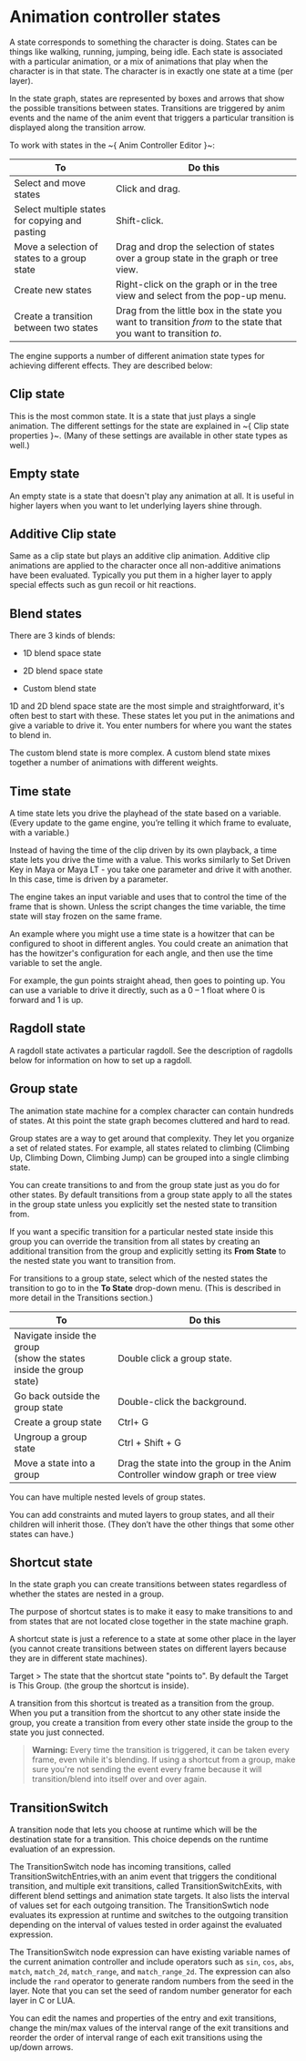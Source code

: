 # Animation controller states

A state corresponds to something the character is doing. States can be things like walking, running, jumping, being idle. Each state is associated with a particular animation, or a mix of animations that play when the character is in that state. The character is in exactly one state at a time (per layer).

In the state graph, states are represented by boxes and arrows that show the possible transitions between states. Transitions are triggered by anim events and the name of the anim event that triggers a particular transition is displayed along the transition arrow.

To work with states in the ~{ Anim Controller Editor }~:

| To  | Do this |
| ------------- | ------------- |
| Select and move states   | Click and drag.  |
| Select multiple states for copying and pasting  | Shift-click. |
| Move a selection of states to a group state  | Drag and drop the selection of states over a group state in the graph or tree view.|
| Create new states  | Right-click on the graph or in the tree view and select from the pop-up menu. |
| Create a transition between two states  | Drag from the little box in the state you want to transition *from* to the state that you want to transition *to*. |

The engine supports a number of different animation state types for achieving different effects. They are described below:

## Clip state

This is the most common state. It is a state that just plays a single animation. The different settings for the state are explained in ~{ Clip state properties }~. (Many of these settings are available in other state types as well.)

## Empty state

An empty state is a state that doesn't play any animation at all. It is useful in higher layers when you want to let underlying layers shine through.

## Additive Clip state

Same as a clip state but plays an additive clip animation. Additive clip animations are applied to the character once all non-additive animations have been evaluated. Typically you put them in a higher layer to apply special effects such as gun recoil or hit reactions.

## Blend states

There are 3 kinds of blends:

- 1D blend space state

- 2D blend space state

- Custom blend state

1D and 2D blend space state are the most simple and straightforward, it's often best to start with these. These states let you put in the animations and give a variable to drive it. You enter numbers for where you want the states to blend in.

The custom blend state is more complex. A custom blend state mixes together a number of animations with different weights.

## Time state

A time state lets you drive the playhead of the state based on a variable. (Every update to the game engine, you’re telling it which frame to evaluate, with a variable.)

Instead of having the time of the clip driven by its own playback, a time state lets you drive the time with a value. This works similarly to Set Driven Key in Maya or Maya LT - you take one parameter and drive it with another. In this case, time is driven by a parameter.

The engine takes an input variable and uses that to control the time of the frame that is shown. Unless the script changes the time variable, the time state will stay frozen on the same frame.

An example where you might use a time state is a howitzer that can be configured to shoot in different angles. You could create an animation that has the howitzer's configuration for each angle, and then use the time variable to set the angle.

For example, the gun points straight ahead, then goes to pointing up. You can use a variable to drive it directly, such as a 0 – 1 float where 0 is forward and 1 is up.

## Ragdoll state

A ragdoll state activates a particular ragdoll. See the description of ragdolls below for information on how to set up a ragdoll.

## Group state

The animation state machine for a complex character can contain hundreds of states. At this point the state graph becomes cluttered and hard to read.

Group states are a way to get around that complexity. They let you organize a set of related states. For example, all states related to climbing (Climbing Up, Climbing Down, Climbing Jump) can be grouped into a single climbing state.

You can create transitions to and from the group state just as you do for other states. By default transitions from a group state apply to all the states in the group state unless you explicitly set the nested state to transition from.

If you want a specific transition for a particular nested state inside this group you can override the transition from all states by creating an additional transition from the group and explicitly setting its **From State** to the nested state you want to transition from.

For transitions to a group state, select which of the nested states the transition to go to in the **To State** drop-down menu. (This is described in more detail in the Transitions section.)

| To  | Do this |
| ------------- | ------------- |
| Navigate inside the group <br>(show the states inside the group state)  | Double click a group state.  |
| Go back outside the group state  | Double-click the background. |
| Create a group state  | Ctrl+ G |
| Ungroup a group state  | Ctrl + Shift + G |
| Move a state into a group  | Drag the state into the group in the Anim Controller window graph or tree view |

You can have multiple nested levels of group states.

You can add constraints and muted layers to group states, and all their children will inherit those. (They don’t have the other things that some other states can have.)

## Shortcut state

In the state graph you can create transitions between states regardless of whether the states are nested in a group.

The purpose of shortcut states is to make it easy to make transitions to and from states that are not located close together in the state machine graph.

A shortcut state is just a reference to a state at some other place in the layer (you cannot create transitions between states on different layers because they are in different state machines).

Target > The state that the shortcut state "points to". By default the Target is This Group. (the group the shortcut is inside).

A transition from this shortcut is treated as a transition from the group. When you put a transition from the shortcut to any other state inside the group, you create a transition from every other state inside the group to the state you just connected.

> **Warning:** Every time the transition is triggered, it can be taken every frame, even while it's blending. If using a shortcut from a group, make sure you're not sending the event every frame because it will transition/blend into itself over and over again.

## TransitionSwitch

A transition node that lets you choose at runtime which will be the destination state for a transition. This choice depends on the runtime evaluation of an expression.

The TransitionSwitch node has incoming transitions, called TransitionSwitchEntries,with an anim event that triggers the conditional transition, and multiple exit transitions, called TransitionSwitchExits, with different blend settings and animation state targets. It also lists the interval of values set for each outgoing transition. The TransitionSwtich node evaluates its expression at runtime and switches to the outgoing transition depending on the interval of values tested in order against the evaluated expression.

The TransitionSwitch node expression can have existing variable names of the current animation controller and include operators such as `sin`, `cos`, `abs`, `match`, `match_2d`, `match_range`,  and `match_range_2d`. The expression can also include the `rand` operator to generate random numbers from the seed in the layer. Note that you can set the seed of random number generator for each layer in C or LUA.

You can edit the names and properties of the entry and exit transitions, change the min/max values of the interval range of the exit transitions and reorder the order of interval range of each exit transitions using the up/down arrows.  
